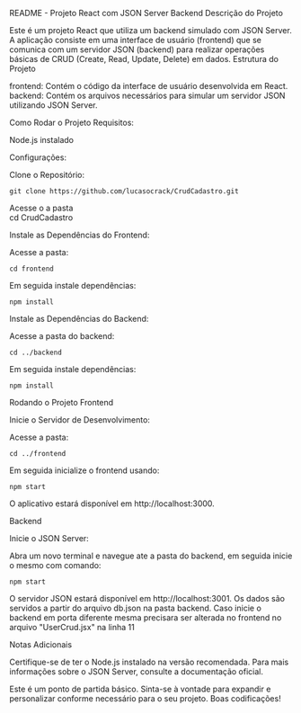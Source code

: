 README - Projeto React com JSON Server Backend
Descrição do Projeto

Este é um projeto React que utiliza um backend simulado com JSON Server. A aplicação consiste em uma interface de usuário (frontend) que se comunica com um servidor JSON (backend) para realizar operações básicas de CRUD (Create, Read, Update, Delete) em dados.
Estrutura do Projeto

frontend: Contém o código da interface de usuário desenvolvida em React.
backend: Contém os arquivos necessários para simular um servidor JSON utilizando JSON Server.

Como Rodar o Projeto
Requisitos:

Node.js instalado

Configurações:

Clone o Repositório:

    git clone https://github.com/lucasocrack/CrudCadastro.git

Acesse o a pasta     
    cd CrudCadastro

Instale as Dependências do Frontend:

Acesse a pasta:

    cd frontend

Em seguida instale dependências:

    npm install

Instale as Dependências do Backend:

Acesse a pasta do backend:

    cd ../backend

Em seguida instale dependências:

    npm install

Rodando o Projeto
Frontend

Inicie o Servidor de Desenvolvimento:

Acesse a pasta:

    cd ../frontend

Em seguida inicialize o frontend usando:

    npm start

O aplicativo estará disponível em http://localhost:3000.

Backend

Inicie o JSON Server:

Abra um novo terminal e navegue ate a pasta do backend, em seguida inicie o mesmo com comando:

    npm start

O servidor JSON estará disponível em http://localhost:3001. Os dados são servidos a partir do arquivo db.json na pasta backend.
Caso inicie o backend em porta diferente mesma precisara ser alterada no frontend no arquivo "UserCrud.jsx" na linha 11

Notas Adicionais

Certifique-se de ter o Node.js instalado na versão recomendada.
Para mais informações sobre o JSON Server, consulte a documentação oficial.

Este é um ponto de partida básico. Sinta-se à vontade para expandir e personalizar conforme necessário para o seu projeto. 
Boas codificações!